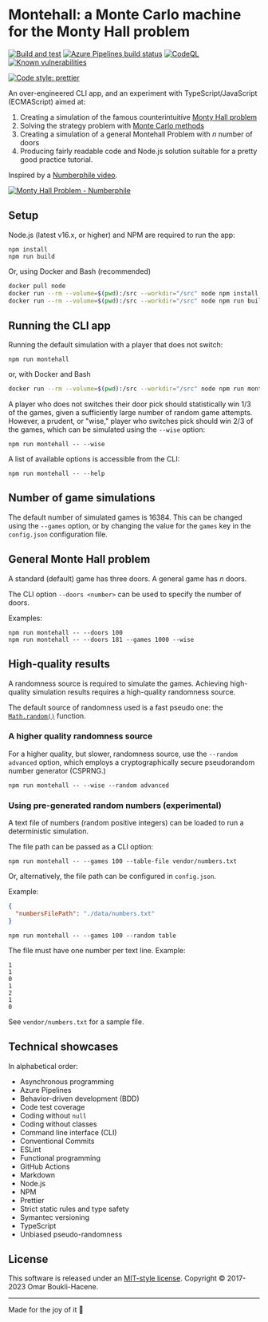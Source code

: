 # Montehall: a Monte Carlo machine for the Monty Hall problem

[![Build and test](https://github.com/oboukli/montehall/actions/workflows/build-and-test.yml/badge.svg)](https://github.com/oboukli/montehall/actions/workflows/build-and-test.yml)
[![Azure Pipelines build status](https://dev.azure.com/omarboukli/montehall/_apis/build/status/oboukli.montehall?branchName=main)](https://dev.azure.com/omarboukli/montehall/_build/latest?definitionId=1&branchName=main)
[![CodeQL](https://github.com/oboukli/montehall/actions/workflows/codeql-analysis.yml/badge.svg?branch=main)](https://github.com/oboukli/montehall/actions/workflows/codeql-analysis.yml?query=branch%3Amain)
[![Known vulnerabilities](https://snyk.io/test/github/oboukli/montehall/badge.svg)](https://snyk.io/test/github/oboukli/montehall)

[![Code style: prettier](https://img.shields.io/badge/code_style-prettier-ff69b4.svg?style=flat-square)](https://github.com/prettier/prettier)

An over-engineered CLI app, and an experiment with TypeScript/JavaScript (ECMAScript)
aimed at:

1. Creating a simulation of the famous counterintuitive [Monty Hall problem](https://en.wikipedia.org/wiki/Monty_Hall_problem)
2. Solving the strategy problem with [Monte Carlo methods](https://en.wikipedia.org/wiki/Monte_Carlo_method)
3. Creating a simulation of a general Montehall Problem with $n$ number of doors
4. Producing fairly readable code and Node.js solution suitable
   for a pretty good practice tutorial.

Inspired by a [Numberphile video](https://www.youtube.com/watch?v=4Lb-6rxZxx0).

[![Monty Hall Problem - Numberphile](https://img.youtube.com/vi/4Lb-6rxZxx0/0.jpg)
](https://www.youtube.com/watch?v=4Lb-6rxZxx0)

## Setup

Node.js (latest v16.x, or higher) and NPM are required to run the app:

```shell
npm install
npm run build
```

Or, using Docker and Bash (recommended)

```bash
docker pull node
docker run --rm --volume=$(pwd):/src --workdir="/src" node npm install
docker run --rm --volume=$(pwd):/src --workdir="/src" node npm run build
```

## Running the CLI app

Running the default simulation with a player that does not switch:

```shell
npm run montehall
```

or, with Docker and Bash

```bash
docker run --rm --volume=$(pwd):/src --workdir="/src" node npm run montehall
```

A player who does not switches their door pick should statistically win 1/3
of the games, given a sufficiently large number of random game attempts.
However, a prudent, or "wise," player who switches pick should win 2/3
of the games, which can be simulated using the `--wise` option:

```shell
npm run montehall -- --wise
```

A list of available options is accessible from the CLI:

```shell
npm run montehall -- --help
```

## Number of game simulations

The default number of simulated games is 16384.
This can be changed using the `--games` option, or by changing the value for
the `games` key in the `config.json` configuration file.

## General Monte Hall problem

A standard (default) game has three doors. A general game has $n$ doors.

The CLI option `--doors <number>` can be used to specify the number of doors.

Examples:

```shell
npm run montehall -- --doors 100
npm run montehall -- --doors 181 --games 1000 --wise
```

## High-quality results

A randomness source is required to simulate the games. Achieving high-quality
simulation results requires a high-quality randomness source.

The default source of randomness used is a fast pseudo one: the
[`Math.random()`](https://developer.mozilla.org/en-US/docs/Web/JavaScript/Reference/Global_Objects/Math/random)
function.

### A higher quality randomness source

For a higher quality, but slower, randomness source,
use the `--random advanced` option, which employs a cryptographically
secure pseudorandom number generator (CSPRNG.)

```shell
npm run montehall -- --wise --random advanced
```

### Using pre-generated random numbers (experimental)

A text file of numbers (random positive integers) can be loaded to run
a deterministic simulation.

The file path can be passed as a CLI option:

```shell
npm run montehall -- --games 100 --table-file vendor/numbers.txt
```

Or, alternatively, the file path can be configured in `config.json`.

Example:

```json
{
  "numbersFilePath": "./data/numbers.txt"
}
```

```shell
npm run montehall -- --games 100 --random table
```

The file must have one number per text line. Example:

```text
1
1
0
1
2
1
0
```

See `vendor/numbers.txt` for a sample file.

## Technical showcases

In alphabetical order:

- Asynchronous programming
- Azure Pipelines
- Behavior-driven development (BDD)
- Code test coverage
- Coding without `null`
- Coding without classes
- Command line interface (CLI)
- Conventional Commits
- ESLint
- Functional programming
- GitHub Actions
- Markdown
- Node.js
- NPM
- Prettier
- Strict static rules and type safety
- Symantec versioning
- TypeScript
- Unbiased pseudo-randomness

## License

This software is released under an [MIT-style license](LICENSE).
Copyright © 2017-2023 Omar Boukli-Hacene.

---

Made for the joy of it 🐻
